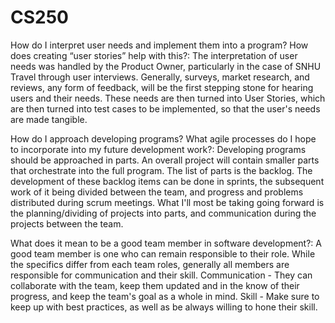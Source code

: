 # CS250

How do I interpret user needs and implement them into a program? How does creating “user stories” help with this?:
  The interpretation of user needs was handled by the Product Owner, particularly in the case of SNHU Travel through user interviews. 
  Generally, surveys, market research, and reviews, any form of feedback, will be the first stepping stone for hearing users and their needs.
  These needs are then turned into User Stories, which are then turned into test cases to be implemented, so that the user's needs are made tangible.

How do I approach developing programs? What agile processes do I hope to incorporate into my future development work?:
  Developing programs should be approached in parts. An overall project will contain smaller parts that orchestrate into the full program. The list of parts is the backlog.
  The development of these backlog items can be done in sprints, the subsequent work of it being divided between the team, and progress and problems distributed during scrum meetings.
  What I'll most be taking going forward is the planning/dividing of projects into parts, and communication during the projects between the team.

What does it mean to be a good team member in software development?:
  A good team member is one who can remain responsible to their role. 
  While the specifics differ from each team roles, generally all members are responsible for communication and their skill. 
  Communication - They can collaborate with the team, keep them updated and in the know of their progress, and keep the team's goal as a whole in mind.
  Skill - Make sure to keep up with best practices, as well as be always willing to hone their skill.
